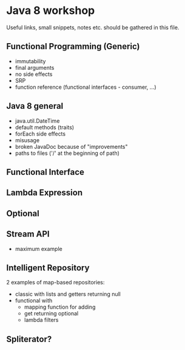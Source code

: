 # Java 8 workshop
Useful links, small snippets, notes etc. should be gathered in this file.

## Functional Programming (Generic)
* immutability
* final arguments
* no side effects
* SRP
* function reference (functional interfaces - consumer, ...)

## Java 8 general
* java.util.DateTime
* default methods (traits)
* forEach side effects
* misusage
* broken JavaDoc because of "improvements"
* paths to files ('/' at the beginning of path)

## Functional Interface

## Lambda Expression

## Optional

## Stream API
* maximum example

## Intelligent Repository 
2 examples of map-based repositories:

* classic with lists and getters returning null
* functional with
    * mapping function for adding
    * get returning optional
    * lambda filters
  
## Spliterator?
